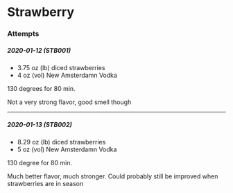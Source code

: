 # Strawberry

### Attempts

##### 2020-01-12 (STB001)

* 3.75 oz (lb) diced strawberries
* 4 oz (vol) New Amsterdamn Vodka

130 degrees for 80 min.

Not a very strong flavor, good smell though

---

##### 2020-01-13 (STB002)

* 8.29 oz (lb) diced strawberries
* 5 oz (vol) New Amsterdamn Vodka

130 degree for 80 min. 

Much better flavor, much stronger. Could probably still be improved when strawberries are in season
